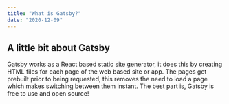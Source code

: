 ```yaml
---
title: "What is Gatsby?"
date: "2020-12-09"
---
```


## A little bit about Gatsby

Gatsby works as a React based static site generator, it does this by creating HTML files for each page of the web based site or app.
The pages get prebuilt prior to being requested, this removes the need to load a page which makes switching between them instant.
The best part is, Gatsby is free to use and open source!
